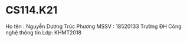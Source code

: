 # CS114.K21
Họ tên : Nguyễn Dương Trúc Phương
MSSV : 18520133
Trường ĐH Công nghệ thông tin
Lớp: KHMT2018
